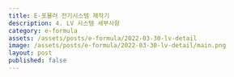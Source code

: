 ```yaml
---
title: E-포뮬러 전기시스템 제작기
description: 4. LV 시스템 세부사항
category: e-formula
assets: /assets/posts/e-formula/2022-03-30-lv-detail
image: /assets/posts/e-formula/2022-03-30-lv-detail/main.png
layout: post
published: false
---
```

